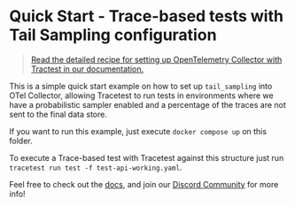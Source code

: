 # Quick Start - Trace-based tests with Tail Sampling configuration

> [Read the detailed recipe for setting up OpenTelemetry Collector with Tractest in our documentation.](https://docs.tracetest.io/examples-tutorials/recipes/running-tracetest-without-a-trace-data-store)

This is a simple quick start example on how to set up `tail_sampling` into OTel Collector, allowing Tracetest to run tests in environments where we have a probabilistic sampler enabled and a percentage of the traces are not sent to the final data store.

If you want to run this example, just execute `docker compose up` on this folder.

To execute a Trace-based test with Tracetest against this structure just run `tracetest run test -f test-api-working.yaml`.

Feel free to check out the [docs](https://docs.tracetest.io/), and join our [Discord Community](https://discord.gg/8MtcMrQNbX) for more info!
